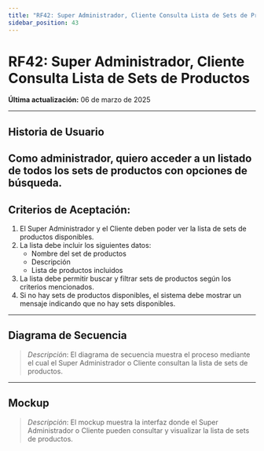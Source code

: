 ```yaml
---
title: "RF42: Super Administrador, Cliente Consulta Lista de Sets de Productos"  
sidebar_position: 43
---
```


# RF42: Super Administrador, Cliente Consulta Lista de Sets de Productos  

**Última actualización:** 06 de marzo de 2025  

---

## Historia de Usuario  
Como administrador, quiero acceder a un listado de todos los sets de productos con opciones de  búsqueda.
---

## **Criterios de Aceptación:**  

1. El Super Administrador y el Cliente deben poder ver la lista de sets de productos disponibles.  
2. La lista debe incluir los siguientes datos:  
   - Nombre del set de productos  
   - Descripción  
   - Lista de productos incluidos  
3. La lista debe permitir buscar y filtrar sets de productos según los criterios mencionados.  
4. Si no hay sets de productos disponibles, el sistema debe mostrar un mensaje indicando que no hay sets disponibles.  

---

## **Diagrama de Secuencia**  

> *Descripción*: El diagrama de secuencia muestra el proceso mediante el cual el Super Administrador o Cliente consultan la lista de sets de productos.  

---

## **Mockup**  

> *Descripción*: El mockup muestra la interfaz donde el Super Administrador o Cliente pueden consultar y visualizar la lista de sets de productos.  
